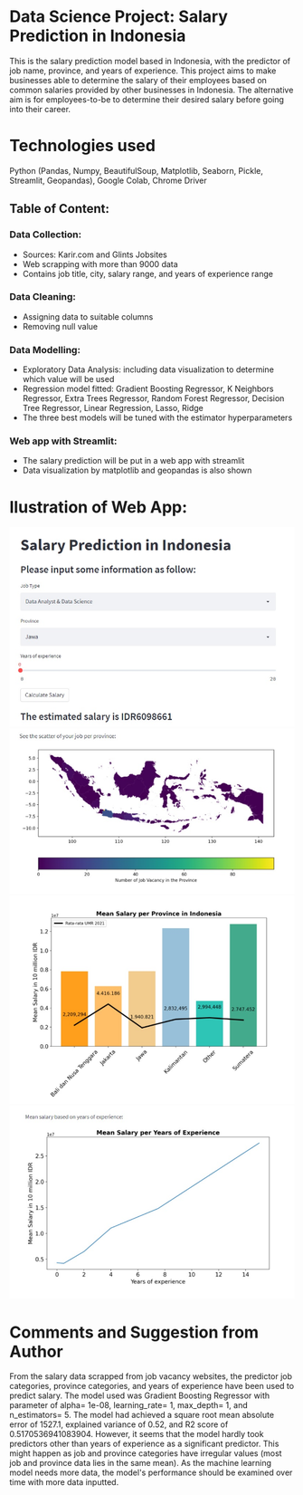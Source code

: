 # Data Science Project: Salary Prediction in Indonesia
This is the salary prediction model based in Indonesia, with the predictor of job name, province, and years of experience. This project aims to make businesses able to determine the salary of their employees based on common salaries provided by other businesses in Indonesia. The alternative aim is for employees-to-be to determine their desired salary before going into their career.

# Technologies used
Python (Pandas, Numpy, BeautifulSoup, Matplotlib, Seaborn, Pickle, Streamlit, Geopandas), Google Colab, Chrome Driver

## Table of Content:
### Data Collection:
  - Sources: Karir.com and Glints Jobsites 
  - Web scrapping with more than 9000 data
  - Contains job title, city, salary range, and years of experience range
### Data Cleaning:
  - Assigning data to suitable columns
  - Removing null value
### Data Modelling:
  - Exploratory Data Analysis: including data visualization to determine which value will be used
  - Regression model fitted: Gradient Boosting Regressor, K Neighbors Regressor, Extra Trees Regressor, Random Forest Regressor, Decision Tree Regressor, Linear Regression, Lasso, Ridge
  - The three best models will be tuned with the estimator hyperparameters
### Web app with Streamlit:
  - The salary prediction will be put in a web app with streamlit
  - Data visualization by matplotlib and geopandas is also shown

# Ilustration of Web App:
![alt text](https://github.com/cindysuyitno/Salary-Prediction-in-Indonesia/blob/main/screenshoot1.jpg)
![alt text](https://github.com/cindysuyitno/Salary-Prediction-in-Indonesia/blob/main/screenshoot2.jpg)
![alt text](https://github.com/cindysuyitno/Salary-Prediction-in-Indonesia/blob/main/screenshoot3.jpg)
![alt text](https://github.com/cindysuyitno/Salary-Prediction-in-Indonesia/blob/main/screenshoot4.jpg)

# Comments and Suggestion from Author
From the salary data scrapped from job vacancy websites, the predictor job categories, province categories, and years of experience have been used to predict salary. The model used was Gradient Boosting Regressor with parameter of alpha= 1e-08, learning_rate= 1, max_depth= 1, and n_estimators= 5. The model had achieved a square root mean absolute error of 1527.1, explained variance of 0.52, and R2 score of 0.5170536941083904. However, it seems that the model hardly took predictors other than years of experience as a significant predictor. This might happen as job and province categories have irregular values (most job and province data lies in the same mean). As the machine learning model needs more data, the model's performance should be examined over time with more data inputted.

